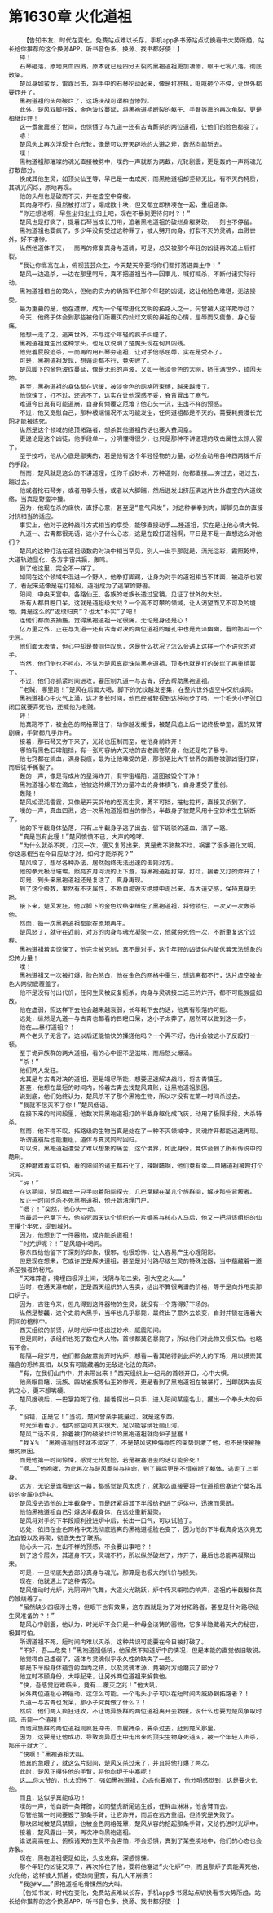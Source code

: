 # 第1630章 火化道祖
        【告知书友，时代在变化，免费站点难以长存，手机app多书源站点切换看书大势所趋，站长给你推荐的这个换源APP，听书音色多、换源、找书都好使！】
       砰！
       石琴砸落，原地真血四溅，原本就已经四分五裂的黑袍道祖更加凄惨，躯干七零八落，彻底散架。
       楚风身如蛮龙，雷霆出击，将手中的石琴抡动起来，像是打桩机，哐哐砸个不停，让世外都要炸开了。
       黑袍道祖的头颅破烂了，这场决战可谓相当惨烈。
       此外，楚风双脚狂跺，金色波纹蔓延，将黑袍道祖断裂的躯干、手臂等震的再次龟裂，更是相继炸开！
       这一景象震撼了世间，也惊慑了与九道一还有古青厮杀的两位道祖，让他们的脸色都变了。
       哧！
       楚风头上再次浮现十色光轮，像是可以开天辟地的大道之斧，轰然向前斩去。
       噗！
       黑袍道祖那璀璨的魂光直接被劈中，噗的一声就断为两截，光轮剧震，更是轰的一声将魂光打散部分。
       换成其他生灵，如顶尖仙王等，早已是一击成灰，而黑袍道祖却坚韧无比，有不灭的特质，其魂光闪烁，原地再现。
       他的头颅也是破而不灭，并在虚空中穿梭。
       其肉身不朽，虽然被打烂了，爆成数十块，但又都立即拼凑在一起，重组道体。
       “你还想活啊，早些尘归尘土归土吧，现在不暴毙更待何时？！”
       楚风也是打疯了，提着石琴当成长刀用，追着黑袍道祖的破烂身躯劈砍，一刻也不停留。
       黑袍道祖也要疯了，多少年没有受过这种罪了，被人劈开肉身，打裂不灭的灵魂，血溅世外，好不凄惨。
       纵然他道体不灭，一而再的修复真身与道魂，可是，总又被那个年轻的凶徒再次追上后打裂。
       “我让你高高在上，俯视芸芸众生，今天楚天帝要将你们都打落进粪土中！”
       楚风一边追杀，一边在那里呵斥，真不把道祖当作一回事儿，喊打喊杀，不断付诸实际行动。
       黑袍道祖相当的窝火，但他的实力的确挡不住那个年轻的凶徒，这让他脸色难堪，无法接受。
       最为重要的是，他在遭罪，成为一个璀璨进化文明的拓路人之一，何曾被人这样欺辱过？
       今天，他终于体会到那些被他们所覆灭的灿烂文明的鼻祖的心情，屈辱而又疲惫，身心皆痛。
       他想一走了之，逃离世外，不与这个年轻的疯子纠缠了。
       黑袍道祖竟生出这种念头，也足以说明了楚魔头现在何其凶残。
       他兜着屁股追杀，一而再的用石琴夯道祖，让对手倍感屈辱，实在是受不了。
       可是，黑袍道祖发现，想遁走都不行，竟失败了。
       楚风脚下的金色波纹蔓延，像是无形的声波，又如一张淡金色的大网，挤压满世外，锁困天地。
       甚至，黑袍道祖的身体都在迟缓，被淡金色的网格所束缚，越来越慢了。
       他惊悚了，打不过，还逃不了，这实在让他深感不妥，脊背冒出了寒气。
       难道今日真有可能道崩，自身有倾覆之厄难？他心头一沉，生出不祥的预感。
       不过，他又宽慰自己，那种极端情况不太可能发生，任何道祖都是不灭的，需要耗费漫长光阴才能被炼死。
       纵然是这个领域的绝顶拓路者，想杀其他道祖的话也要大费周章。
       更遑论是这个凶徒，他手段单一，分明懂得很少，也只是那种不讲道理的攻击属性太惊人罢了。
       至于技巧，他从心底是鄙夷的，若是他有这个年轻怪物的力量，必然会动用各种四两拨千斤的手段。
       然而，楚风就是这么的不讲道理，任你千般妙术，万种道则，他都直接……夯过去，砸过去，踹过去。
       他或者抡石琴夯，或者用拳头捶，或者以大脚踹，然后迸发出挤压满这片世外虚空的大道纹络，当真是野蛮冲撞。
       因为，他现在杀的痛快，直抒心意，甚至是“意气风发”，对这种拳拳到肉，脚脚见血的直接对抗相当的适应。
       事实上，他对于这种战斗方式相当的享受，能够直接动手……捶道祖，实在是让他心情大悦。
       九道一、古青都很无语，这小子什么心态，这是在殴打道祖啊，平日是不是一直想这么对他们？
       楚风的这种打法在道祖级数的对决中相当罕见，别人一出手那就是，流光溢彩，霞照乾坤，大道轨迹显化，各方宇宙共振，轰鸣。
       到了他这里，完全不一样了。
       如同在这个领域中混进一个野人，他拳打脚踢，让身为对手的道祖相当不体面，被追杀也罢了，看起来还像是在打猎般，道祖成为了逃窜的野兽。
       阳间，中央天宫中，各路仙王、各族的老族长透过宝镜，见证了世外的大战。
       所有人都目瞪口呆，这就是道祖级大战？一个高不可攀的领域，让人渴望而又不可及的境地，竟是这么的“返璞归真”？也太“朴实”了吧！
       连他们都面皮抽搐，觉得黑袍道祖一定很痛，无论是身还是心！
       亿万里之外，正在与九道一还有古青对决的两位道祖的瞳孔中也是光泽幽幽，看的那叫一个无言。
       他们面无表情，但心中却是替同伴叹息，这是什么状况？怎么会遇上这样一个不讲究的对手。
       当然，他们倒也不担心，不认为楚风真能诛杀黑袍道祖，顶多也就是打的破烂了再重组罢了。
       不过，他们亦抓紧时间进攻，要压制九道一与古青，好去帮助黑袍道祖。
       “老贼，哪里跑！”楚风在后面大喝，脚下的光纹越发密集，在整片世外虚空中交织成网。
       黑袍道祖心中火气上涌，这才多长时间，他已经被轻视到这种地步了吗，一个毛头小子张口闭口就要弄死他，还喊他为老贼。
       砰！
       他真跑不了，被金色的网格罩住了，动作越发缓慢，被楚风追上后一记终极拳至，震的双臂剧痛，手臂都几乎炸开。
       接着，那石琴又夯下来了，光轮也压制而至，在他身前炸开！
       哪怕有黑色石碑阻挡，有一张可容纳大天地的古老画卷防身，他还是吃了暴亏。
       他七窍都在淌血，满身裂痕，最为让他难受的是，那张堪比大千世界的画卷被那凶徒打穿，而后徒手撕裂了。
       轰的一声，像是有成片的星海炸开，有宇宙塌陷，道图被毁个干净！
       黑袍道祖心都在滴血，他被这种爆开的力量冲击的身体横飞，自身遭受了重创。
       轰隆！
       楚风如混沌雷霆，又像是开天辟地的至高生灵，勇不可挡，摧枯拉朽，直接又杀到了。
       噗的一声，真血四溅，这一次黑袍道祖相当的惨烈，半截身子被楚风用十宝妙术生生斩断了。
       他的下半截身体坠落，只有上半截身子逃了出去，留下斑驳的道血，洒了一路。
       “真是岂有此理！”楚风愤愤不已，大声的咆哮。
       “为什么就杀不死，打灭一次，便又复苏出来，真是煮不熟熬不烂，祸害了很多进化文明，你这恶棍当在今日应劫才对，如何才能杀死？”
       楚风恼了，想尽各种办法，居然始终无法迅速的击毙对方。
       他的拳光极尽璀璨，照亮岁月河流的上下游，将黑袍道祖打穿，打烂，接着又打的炸开了！
       可是，到头来黑袍道祖还是复活了，真身再现。
       到了这个级数，果然有不灭属性，不断自那毁灭绝境中走出来，与大道交感，保持真身无损。
       接下来，楚风发狂，他以脚下的金色纹络束缚住了黑袍道祖，将他锁住，一次又一次轰杀他。
       然而，每一次黑袍道祖都能在原地再生。
       楚风怒了，就守在近前，对方的肉身与魂光凝聚一次，他就夯死他一次，不断重复这个过程。
       黑袍道祖着实惊悚了，他完全被克制，真不是对手，这个年轻的凶徒体内蛰伏着无法想象的恐怖力量！
       噗！
       黑袍道祖又一次被打爆，脸色煞白，他在金色的网格中重生，想逃离都不行，这片虚空被金色大网彻底覆盖了。
       他不是没有付出代价，任何生灵被反复扼杀，肉身与灵魂接二连三的炸开，都不可能强盛如故。
       他在虚弱，照这样下去他会越来越衰弱，长年耗下去的话，他真有殒落的可能。
       远处，纵然是九道一与古青也都看的目瞪口呆，这小子太莽了，居然可以做到这一步。
       他在……暴打道祖？！
       两个老头子无言了，这以后还能愉快的揉搓他吗？一个弄不好，估计会被这小子反殴打一顿。
       至于诡异族群的两大道祖，看的心中很不是滋味，而后怒火爆涌。
       “杀！”
       他们两人发狂。
       尤其是与古青对决的道祖，更是竭尽所能，想要迅速解决战斗，将古青镇压。
       甚至，他想在最短的时间内，拎着古青去找楚风算账，让黑袍道祖脱困。
       说到底，他们始终认为，楚风杀不了那个黑袍生物，所以才没有在第一时间杀过去。
       “我就不信灭不了你！”楚风低语。
       在接下来的时间段里，他数次将黑袍道祖打的半截身躯化成飞灰，动用了极限手段，大杀特杀。
       然而，他不得不叹，拓路级的生物当真是处在了一种不灭领域中，灵魂炸开都能迅速再现。
       所谓道崩后也能重组，道体与真灵同时回归。
       可以说，黑袍道祖遭受了难以想象的痛苦，这个境界，如此身份，竟体会到了所有传说中的酷刑。
       这种磨难着实可怕，看的阳间的诸王都石化了，辣眼睛啊，他们竟有幸……目睹道祖被殴打个没完。
       “砰！”
       在这期间，楚风抽出一只手向着阳间探去，几巴掌糊在某几个族群间，解决那些背叛者。
       反正一时间也杀不死黑袍道祖，他开始清理门户。
       “嗯？！”突然，他心头一动。
       当最后一巴掌下去，他拍死西天这个组织的一片嫡系与核心人马后，他又一把将该组织的仙王攥个半死，提到域外。
       因为，他想到了一件器物，或许能杀道祖！
       “时光炉呢？！”楚风暗中喝问。
       那东西给他留下了深刻的印象，很邪，也很恐怖，让人容易产生心理阴影。
       但是现在想来，它或许正是解决道祖，甚至是对付路尽级生灵的特殊法器，当中蕴藏着一道杀至强者的秘咒。
       “天难葬者，掩埋四极浮土间，伐阴与阳二柴，引大空之火……”
       当时，在通天瀑布前，正是西天组织的人售卖，给出不算很离谱的价格，等于是向外甩卖那口炉子。
       因为，古往今来，但凡得到这件器物的生灵，就没有一个落得好下场的。
       纵然是黎龘，这个史前大黑手，当年也几乎暴毙，最终出了意外去蜕变，自封并锁在连着大阴间的棺椁中。
       西天组织的前贤，从时光炉中悟出过妙术，威震阳间。
       但是同时，该组织也死了数位大人物，首领都莫名暴毙了，所以他们对此物又恨又怕，也略有不舍。
       每隔一段岁月，他们都会故意抛弃时光炉，想看一看其他得到此炉的人的下场，用以摸索其蕴含的恐怖真相，以及有可能藏着的无敌进化法的真谛。
       “有，在我们山门中，并未带出来！”西天组织上一纪元的首领开口，心中大惧。
       他亲眼目睹，沅族、四劫雀族等仙王的惨死，更是看到了黑袍道祖在被暴打，当即就失去反抗之心，更不想嘴硬。
       楚风搜魂后，一巴掌拍死了他，接着探出一只手，进入阳间某座名山，攫出一个拳头大的炉子。
       “没错，正是它！”当初，楚风曾亲手掂量过，就是这东西。
       时光炉看着小，但内部空间其实很大，足以能容纳壮丽山河。
       楚风二话不说，拎着被打的破破烂烂的黑袍道祖就向炉子里塞！
       “我￥%！”黑袍道祖当时就不淡定了，不是楚风这种侮辱性的架势刺激了他，也不是快被捶爆的原因。
       而是他第一时间惊悚，感觉无比危险，若是被塞进去的话可能会死！
       “啊……”他咆哮，为此再次与楚风厮杀与拼命，到了最后更是不惜崩断了躯体，逃走了上半身。
       远方，无论是谁看到这一幕，都感觉楚风太虎了，就那么直接要将一位道祖给塞进个莫名其妙的金属小炉中。
       楚风没去追他的上半截身子，而是赶紧将其下半段给扔进了炉体中，迅速而果断。
       他怕黑袍道祖自己引爆这半截身体，在远处重新凝聚。
       楚风将对手的下半段顺利投进炉中后，长出一口气，可以试验了。
       远处，依旧在金色网格中无法彻底逃离的黑袍道祖脸色变了，因为他的下半截真身这次竟无法自毁以及再聚，彻底失去了联系。
       他心头一沉，生出不祥的预感，不会要出事吧？！
       到了这个层次，其道身不灭，灵魂不朽，所以纵然破烂了，炸开了，最后也总能再凝聚出来。
       可是，一旦彻底失去部分真身与魂光，那算是也极大的代价与损失。
       现在，他就遇上了这种情况。
       楚风催动时光炉，光阴碎片飞舞，大道火光跳跃，炉中传来噼啪的响声，道祖的半截躯体真的被烧着了。
       “虽然缺少四极浮土等，但眼下也有效果，这东西就是为了对付拓路者，甚至是针对路尽级生灵准备的？！”
       楚风心中剧震，他认为，时光炉不会只是一种母金浇铸的器物，它多半隐藏着天大的秘密，极其可怕。
       所谓道祖不死，短时间内难以灭杀，这种共识可能要在今日被打破了。
       “不好，吾……危矣！”黑袍道祖低吼，他虽然不知道炉中的情况，但是本能的直觉依旧敏锐。
       他觉得自己虚弱了，道体与灵魂似乎永久性的缺失了一些。
       那是下半段身体蕴含的血肉之精，以及灵魂本源，竟被对方给磨灭了部分？
       他立时不顾身份，大呼起来，让另外两位道祖来解救他。
       “快，吾感觉厄难临头，竟有……覆灭之兆！”他大吼。
       另外两位道祖心神摇动，这怎么可能，一个毛头小子可以在短时间内威胁到拓路者？！
       九道一与古青也发呆，那小子究竟做了什么？！
       然后，他们两人疯狂进攻，不让诡异族群的两位道祖离开去救援，说什么也要为楚风争取时间，击毙一个道祖！
       而诡异族群的两位道祖则疯狂冲击，血腥搏杀，要杀过去，赶到楚风那里。
       因为，这要是让他成功，导致诡异厄土中走出来的顶尖生物身死道灭，被一个年轻人击杀，那乐子就大了。
       “快啊！”黑袍道祖大叫。
       他真的急眼了，就这么片刻间，楚风又杀过来了，并且将他打爆了两次。
       此时，楚风正攥住他的手臂，将他向炉子中塞呢！
       这……你大爷的，也太恐怖了，强如黑袍道祖，心态也要崩了，他分明感觉到，这是要火化他。
       而且，这似乎真能成功！
       噗的一声，他自断一条臂膀，如同壁虎断尾逃生般，任鲜血淋淋，他舍臂而去。
       尽管他第一时间要毁了那条手臂，让它炸开，而后在远方重组，但终究是失败了。
       那块区域被楚风禁锢，也被金色网格笼罩，楚风从容的拾起那条手臂，又给扔进时光炉中。
       接着，楚风露出一笑，再次冲向黑袍道祖。
       谁说高高在上、俯视诸天的生灵不会害怕，不会恐惧，真到了某些境地中，他们的心态也会炸裂。
       现在，黑袍道祖便是如此，头皮发麻，深感惊悚。
       那个年轻的凶徒又来了，再次拎住了他，要将他塞进“火化炉”中，而且那炉子真能弄死他，火化他，这样被人抓着，使劲向里赛，有几人不崩溃？
       “我@#￥……”黑袍道祖毛骨悚然的大叫。
       【告知书友，时代在变化，免费站点难以长存，手机app多书源站点切换看书大势所趋，站长给你推荐的这个换源APP，听书音色多、换源、找书都好使！】